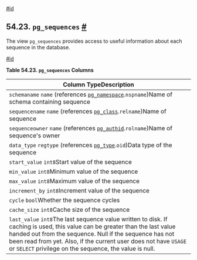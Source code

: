 [#id](#VIEW-PG-SEQUENCES)

## 54.23. `pg_sequences` [#](#VIEW-PG-SEQUENCES)



The view `pg_sequences` provides access to useful information about each sequence in the database.

[#id](#id-1.10.5.27.4)

**Table 54.23. `pg_sequences` Columns**

| Column TypeDescription                                                                                                                                                                                                                                                                                                 |
| ---------------------------------------------------------------------------------------------------------------------------------------------------------------------------------------------------------------------------------------------------------------------------------------------------------------------- |
| `schemaname` `name` (references [`pg_namespace`](catalog-pg-namespace).`nspname`)Name of schema containing sequence                                                                                                                                                                                               |
| `sequencename` `name` (references [`pg_class`](catalog-pg-class).`relname`)Name of sequence                                                                                                                                                                                                                       |
| `sequenceowner` `name` (references [`pg_authid`](catalog-pg-authid).`rolname`)Name of sequence's owner                                                                                                                                                                                                            |
| `data_type` `regtype` (references [`pg_type`](catalog-pg-type).`oid`)Data type of the sequence                                                                                                                                                                                                                    |
| `start_value` `int8`Start value of the sequence                                                                                                                                                                                                                                                                        |
| `min_value` `int8`Minimum value of the sequence                                                                                                                                                                                                                                                                        |
| `max_value` `int8`Maximum value of the sequence                                                                                                                                                                                                                                                                        |
| `increment_by` `int8`Increment value of the sequence                                                                                                                                                                                                                                                                   |
| `cycle` `bool`Whether the sequence cycles                                                                                                                                                                                                                                                                              |
| `cache_size` `int8`Cache size of the sequence                                                                                                                                                                                                                                                                          |
| `last_value` `int8`The last sequence value written to disk. If caching is used, this value can be greater than the last value handed out from the sequence. Null if the sequence has not been read from yet. Also, if the current user does not have `USAGE` or `SELECT` privilege on the sequence, the value is null. |